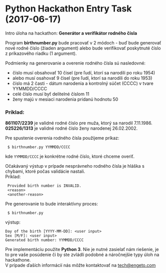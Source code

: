 
# Python Hackathon Entry Task <br>(2017-06-17)

Intro úloha na hackathon: **Generátor a verifikátor rodného čísla** 

Program **birthnumber.py** bude pracovať v 2 módoch - buď bude generovať nové rodné číslo (žiaden argument) alebo bude verifikovať poskytnuté číslo z príkazového riadku (1 argument).

Podmienky na generovanie a overenie rodného čísla sú nasledovné:
 * číslo musí obsahovať 10 čisel (pre ľudí, ktorí sa narodili po roku 1954)
 * alebo musí osahovať 9 čisel (pre ľudí, ktorí sa narodili do roku 1953)
 * číslo má 2 časti - dátum narodenia a kontrolný súčet (CCCC) v tvare YYMMDD/CCCC
 * celé číslo musí byť delitelné číslom 11
 * ženy majú v mesiaci narodenia pridanú hodnotu 50

### Príklad: 
**861107/2239** je validné rodné číslo pre muža, ktorý sa narodil 7.11.1986. <br>**025226/1313** je validné rodné číslo ženy narodenej 26.02.2002.

Pre spustenie overenia rodného čísla použijeme príkaz: 

     $ birthnumber.py YYMMDD/CCCC
     
kde `YYMMDD/CCCC` je konkrétne rodné číslo, ktoré chceme overiť. 

Očakávaný výstup v prípade nesprávneho rodného čísla je hláška s chybami, ktoré počas validácie nastali. <br>Príklad:

     Provided birth number is INVALID.
     <reason>
     <another-reason>

Pre generovanie to bude interaktívny proces:
     
     $ birthnumber.py

výstup:

    Day of the birth [YYYY-MM-DD]: <user input>
    Sex [M/F]: <user input>
    Generated birth number: YYMMDD/CCCC

Pre implementáciu použite **Python 3**. Nie je nutné zasielať nám riešenie, je to pre vaše posúdenie či by ste zvládli podobné a náročnejšie typy úloh na hackathone.<br>
V prípade ďaších informácií nás môžte kontaktovať na tech@engeto.com
